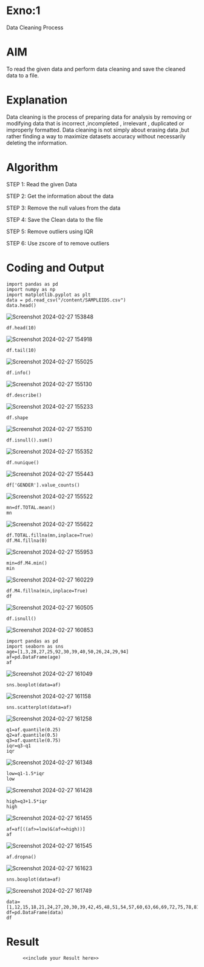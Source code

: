 # Exno:1
Data Cleaning Process

# AIM
To read the given data and perform data cleaning and save the cleaned data to a file.

# Explanation
Data cleaning is the process of preparing data for analysis by removing or modifying data that is incorrect ,incompleted , irrelevant , duplicated or improperly formatted. Data cleaning is not simply about erasing data ,but rather finding a way to maximize datasets accuracy without necessarily deleting the information.

# Algorithm
STEP 1: Read the given Data

STEP 2: Get the information about the data

STEP 3: Remove the null values from the data

STEP 4: Save the Clean data to the file

STEP 5: Remove outliers using IQR

STEP 6: Use zscore of to remove outliers

# Coding and Output
```
import pandas as pd
import numpy as np
import matplotlib.pyplot as plt
data = pd.read_csv("/content/SAMPLEIDS.csv")
data.head()
```
![Screenshot 2024-02-27 153848](https://github.com/Anusharonselva/exno1/assets/119405600/bfa08d6a-3477-4717-be50-aefb73b45285)
```
df.head(10)
```
![Screenshot 2024-02-27 154918](https://github.com/Anusharonselva/exno1/assets/119405600/150ae542-c589-41a1-9e49-7c87a4538732)
```
df.tail(10)
```
![Screenshot 2024-02-27 155025](https://github.com/Anusharonselva/exno1/assets/119405600/e64fb63a-0a08-467f-8ef2-ec0ca3abc842)
```
df.info()
```
![Screenshot 2024-02-27 155130](https://github.com/Anusharonselva/exno1/assets/119405600/9d11c8a1-7812-43ab-998c-34df3c1a0996)
```
df.describe()
```
![Screenshot 2024-02-27 155233](https://github.com/Anusharonselva/exno1/assets/119405600/13c06dfd-ea8f-4430-8b02-7a010c09e3e7)
```
df.shape
```
![Screenshot 2024-02-27 155310](https://github.com/Anusharonselva/exno1/assets/119405600/ea72c490-2acf-44c2-a1d9-c248efccdbf9)
```
df.isnull().sum()
```
![Screenshot 2024-02-27 155352](https://github.com/Anusharonselva/exno1/assets/119405600/4b0dec01-846c-40cd-a4f7-3c53c1e37247)
```
df.nunique()
```
![Screenshot 2024-02-27 155443](https://github.com/Anusharonselva/exno1/assets/119405600/3bb286a9-6dca-4ccc-89c3-e10e40c71bca)
```
df['GENDER'].value_counts()
```
![Screenshot 2024-02-27 155522](https://github.com/Anusharonselva/exno1/assets/119405600/3266705c-0c98-4679-b353-c86fcca9acf4)
```
mn=df.TOTAL.mean()
mn
```
![Screenshot 2024-02-27 155622](https://github.com/Anusharonselva/exno1/assets/119405600/994ed32a-0230-48dd-86de-e50eac4b5ade)
```
df.TOTAL.fillna(mn,inplace=True)
df.M4.fillna(0)
```
![Screenshot 2024-02-27 155953](https://github.com/Anusharonselva/exno1/assets/119405600/877f8c91-5de3-448f-8e7e-36d3fd406385)
```
min=df.M4.min()
min
```
![Screenshot 2024-02-27 160229](https://github.com/Anusharonselva/exno1/assets/119405600/f8a6e719-531d-40ee-8ef6-dcf65e665282)
```
df.M4.fillna(min,inplace=True)
df
```
![Screenshot 2024-02-27 160505](https://github.com/Anusharonselva/exno1/assets/119405600/bdfb0174-7c17-42a1-a384-25d3f032fc73)
```
df.isnull()
```
![Screenshot 2024-02-27 160853](https://github.com/Anusharonselva/exno1/assets/119405600/adfbb765-5331-4b59-991e-7688bd4cdcd0)
```
import pandas as pd
import seaborn as sns
age=[1,3,28,27,25,92,30,39,40,50,26,24,29,94]
af=pd.DataFrame(age)
af
```
![Screenshot 2024-02-27 161049](https://github.com/Anusharonselva/exno1/assets/119405600/51139c49-58f1-463d-870a-ca4b0097e345)
```
sns.boxplot(data=af)
```
![Screenshot 2024-02-27 161158](https://github.com/Anusharonselva/exno1/assets/119405600/79655949-4ba6-40f5-8752-22695fc9bc2d)
```
sns.scatterplot(data=af)
```
![Screenshot 2024-02-27 161258](https://github.com/Anusharonselva/exno1/assets/119405600/2b88da83-002b-4a93-b5d0-db655e1f0d7c)
```
q1=af.quantile(0.25)
q2=af.quantile(0.5)
q3=af.quantile(0.75)
iqr=q3-q1
iqr
```
![Screenshot 2024-02-27 161348](https://github.com/Anusharonselva/exno1/assets/119405600/355d17f3-35f6-49b8-961b-32d9c170545c)
```
low=q1-1.5*iqr
low
```
![Screenshot 2024-02-27 161428](https://github.com/Anusharonselva/exno1/assets/119405600/d91ed0f6-f89b-4171-94a8-fa2571c1d36f)
```
high=q3+1.5*iqr
high
```
![Screenshot 2024-02-27 161455](https://github.com/Anusharonselva/exno1/assets/119405600/b1965b19-68d8-4653-b662-46caf6658d63)
```
af=af[((af>=low)&(af<=high))]
af
```
![Screenshot 2024-02-27 161545](https://github.com/Anusharonselva/exno1/assets/119405600/3bfd062a-7bd6-495c-81e6-78c88749788e)
```
af.dropna()
```
![Screenshot 2024-02-27 161623](https://github.com/Anusharonselva/exno1/assets/119405600/ffd1abe8-b84e-4c13-bab4-e61366c2722d)
```
sns.boxplot(data=af)
```
![Screenshot 2024-02-27 161749](https://github.com/Anusharonselva/exno1/assets/119405600/dd248634-5228-4fae-9649-ab633761e084)
```
data=[1,12,15,18,21,24,27,20,30,39,42,45,48,51,54,57,60,63,66,69,72,75,78,81,84,87,90,93,96,99,158]
df=pd.DataFrame(data)
df
```
# Result
          <<include your Result here>>
